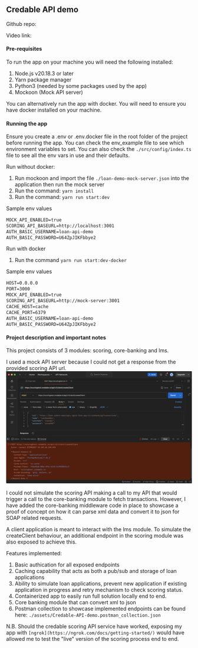 ## Credable API demo

Github repo:

Video link:

#### Pre-requisites
To run the app on your machine you will need the following installed:
1. Node.js v20.18.3 or later
2. Yarn package manager
3. Python3 (needed by some packages used by the app)
4. Mockoon (Mock API server)

You can alternatively run the app with docker. You will need to ensure you have docker installed
on your machine.

#### Running the app
Ensure you create a .env or .env.docker file in the root folder of the project before running the app.
You can check the env_example file to see which environment variables to set. You can also check the
`./src/config/index.ts` file to see all the env vars in use and their defaults.

Run without docker:
1. Run mockoon and import the file `./loan-demo-mock-server.json` into the application then run the mock server
2. Run the command: `yarn install`
3. Run the command: `yarn run start:dev`

Sample env values

```
MOCK_API_ENABLED=true
SCORING_API_BASEURL=http://localhost:3001
AUTH_BASIC_USERNAME=loan-api-demo
AUTH_BASIC_PASSWORD=U64ZpJIKFbbye2
```

Run with docker
1. Run the command `yarn run start:dev-docker`

Sample env values

```
HOST=0.0.0.0
PORT=3000
MOCK_API_ENABLED=true
SCORING_API_BASEURL=http://mock-server:3001
CACHE_HOST=cache
CACHE_PORT=6379
AUTH_BASIC_USERNAME=loan-api-demo
AUTH_BASIC_PASSWORD=U64ZpJIKFbbye2
```

#### Project description and important notes
This project consists of 3 modules: scoring, core-banking and lms.

I used a mock API server because I could not get a response from the provided scoring API url.
![Screenshot of scoring API timeouts](./assets/score-api-timeout.png)

I could not simulate the scoring API making a call to my API that would trigger a call to the core-banking
module to fetch transactions. However, I have added the core-banking middleware code in place to showcase a
proof of concept on how it can parse xml data and convert it to json for SOAP related requests.

A client application is meant to interact with the lms module. To simulate the createClient behaviour,
an additional endpoint in the scoring module was also exposed to achieve this.

Features implemented:
1. Basic authication for all exposed endpoints
2. Caching capability that acts as both a pub/sub and storage of loan applications
3. Ability to simulate loan applications, prevent new application if existing application in progress and
   retry mechanism to check scoring status.
4. Containerized app to easily run full solution locally end to end.
5. Core banking module that can convert xml to json
6. Postman collection to showcase implemented endpoints can be found here: `./assets/Credable-API-demo.postman_collection.json`

N.B. Should the credable scoring API service have worked, exposing my app with `[ngrok](https://ngrok.com/docs/getting-started/)` would have allowed me to
test the "live" version of the scoring process end to end.


